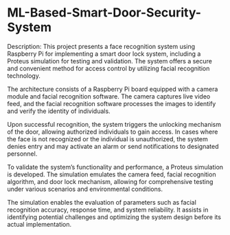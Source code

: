 # ML-Based-Smart-Door-Security-System
Description:
This project presents a face recognition system using Raspberry Pi for implementing a smart door lock system, including a Proteus simulation for testing and validation. The system offers a secure and convenient method for access control by utilizing facial recognition technology.

The architecture consists of a Raspberry Pi board equipped with a camera module and facial recognition software. The camera captures live video feed, and the facial recognition software processes the images to identify and verify the identity of individuals.

Upon successful recognition, the system triggers the unlocking mechanism of the door, allowing authorized individuals to gain access. In cases where the face is not recognized or the individual is unauthorized, the system denies entry and may activate an alarm or send notifications to designated personnel.

To validate the system’s functionality and performance, a Proteus simulation is developed. The simulation emulates the camera feed, facial recognition algorithm, and door lock mechanism, allowing for comprehensive testing under various scenarios and environmental conditions.

The simulation enables the evaluation of parameters such as facial recognition accuracy, response time, and system reliability. It assists in identifying potential challenges and optimizing the system design before its actual implementation.
